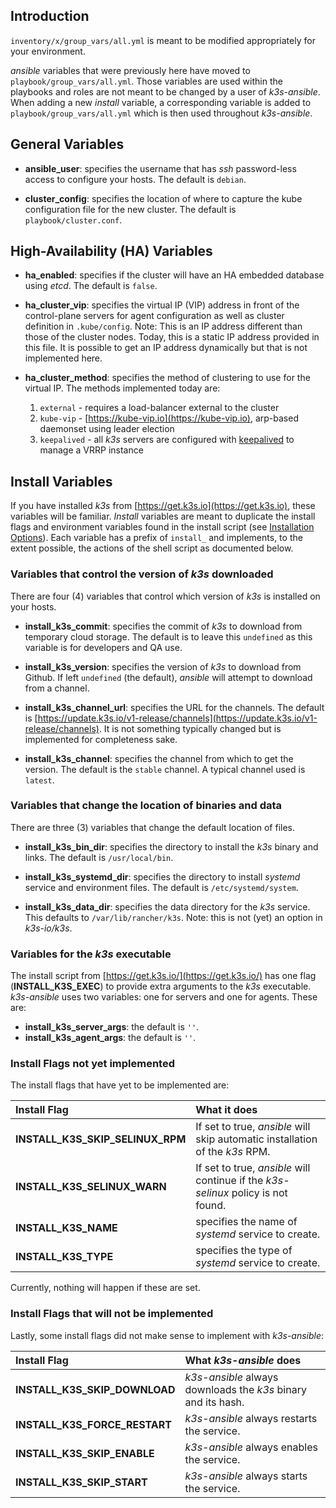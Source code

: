 
## Introduction

`inventory/x/group_vars/all.yml` is meant to be modified appropriately for your environment.

*ansible* variables that were previously here have moved to `playbook/group_vars/all.yml`.
Those variables are used within the playbooks and roles are not meant to be changed by a user of *k3s-ansible*.
When adding a new _install_ variable, a corresponding variable is added to `playbook/group_vars/all.yml`
which is then used throughout *k3s-ansible*.

## General Variables

- **ansible_user**: specifies the username that has *ssh* password-less access to configure your hosts.
The default is `debian`.

- **cluster_config**: specifies the location of where to capture the kube configuration file for the new cluster.
The default is `playbook/cluster.conf`.

## High-Availability (HA) Variables

- **ha_enabled**: specifies if the cluster will have an HA embedded database using *etcd*.
The default is `false`.

- **ha_cluster_vip**: specifies the virtual IP (VIP) address in front of the control-plane servers for
agent configuration as well as cluster definition in `.kube/config`.
Note: This is an IP address different than those of the cluster nodes.
Today, this is a static IP address provided in this file.
It is possible to get an IP address dynamically but that is not implemented here.

- **ha_cluster_method**: specifies the method of clustering to use for the virtual IP.
The methods implemented today are:
  1. `external` - requires a load-balancer external to the cluster
  2. `kube-vip` - [https://kube-vip.io](https://kube-vip.io), arp-based daemonset using leader election
  3. `keepalived` - all *k3s* servers are configured with [keepalived](https://www.redhat.com/sysadmin/keepalived-basics) to manage a VRRP instance

## Install Variables

If you have installed *k3s* from [https://get.k3s.io](https://get.k3s.io), these variables will be familiar.
*Install* variables are meant to duplicate the install flags and environment variables found in the install script
(see [Installation Options](https://rancher.com/docs/k3s/latest/en/installation/install-options/#options-for-installation-with-script)).
Each variable has a prefix of `install_` and implements, to the extent possible, the actions of the shell script as documented below.

### Variables that control the version of *k3s* downloaded

There are four (4) variables that control which version of *k3s* is installed on your hosts.

- **install_k3s_commit**: specifies the commit of *k3s* to download from temporary cloud storage.
The default is to leave this `undefined` as this variable is for developers and QA use. 

- **install_k3s_version**: specifies the version of *k3s* to download from Github.
If left `undefined` (the default), *ansible* will attempt to download from a channel.

- **install_k3s_channel_url**: specifies the URL for the channels.
The default is [https://update.k3s.io/v1-release/channels](https://update.k3s.io/v1-release/channels).
It is not something typically changed but is implemented for completeness sake.

- **install_k3s_channel**: specifies the channel from which to get the version.
The default is the `stable` channel.  A typical channel used is `latest`.

### Variables that change the location of binaries and data

There are three (3) variables that change the default location of files.

- **install_k3s_bin_dir**: specifies the directory to install the *k3s* binary and links.
The default is `/usr/local/bin`.

- **install_k3s_systemd_dir**: specifies the directory to install *systemd*
service and environment files.  The default is `/etc/systemd/system`.

- **install_k3s_data_dir**: specifies the data directory for the *k3s* service.
This defaults to `/var/lib/rancher/k3s`.
Note: this is not (yet) an option in *k3s-io/k3s*.

### Variables for the *k3s* executable

The install script from [https://get.k3s.io/](https://get.k3s.io/) has one flag (**INSTALL_K3S_EXEC**) to
provide extra arguments to the *k3s* executable.  *k3s-ansible* uses two variables:
one for servers and one for agents.  These are:

- **install_k3s_server_args**: the default is `''`.
- **install_k3s_agent_args**: the default is `''`.

### Install Flags not yet implemented

The install flags that have yet to be implemented are:

| Install Flag | What it does |
| :--- | :--- |
| **INSTALL_K3S_SKIP_SELINUX_RPM** | If set to true, *ansible* will skip automatic installation of the *k3s* RPM.
| **INSTALL_K3S_SELINUX_WARN** | If set to true, *ansible* will continue if the *k3s-selinux* policy is not found.
| **INSTALL_K3S_NAME** | specifies the name of *systemd* service to create.
| **INSTALL_K3S_TYPE** | specifies the type of *systemd* service to create.

Currently, nothing will happen if these are set.

### Install Flags that will not be implemented

Lastly, some install flags did not make sense to implement with *k3s-ansible*:

| Install Flag | What *k3s-ansible* does |
| :--- | :--- |
| **INSTALL_K3S_SKIP_DOWNLOAD** | *k3s-ansible* always downloads the *k3s* binary and its hash. |
| **INSTALL_K3S_FORCE_RESTART** | *k3s-ansible* always restarts the service. |
| **INSTALL_K3S_SKIP_ENABLE**   | *k3s-ansible* always enables the service. |
| **INSTALL_K3S_SKIP_START**    | *k3s-ansible* always starts the service. |

